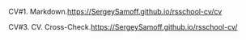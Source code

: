 CV#1. Markdown.https://SergeySamoff.github.io/rsschool-cv/cv

CV#3. CV. Cross-Check.https://SergeySamoff.github.io/rsschool-cv/

